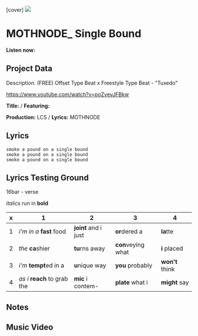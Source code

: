 [cover] ![](57175019_319474918741616_8502199518755923887_n.jpg)

# MOTHNODE_ Single Bound

**Listen now:** 

## Project Data

Description. (FREE) Offset Type Beat x Freestyle Type Beat - "Tuxedo"

https://www.youtube.com/watch?v=poZvevJFBkw

**Title:**  / **Featuring:** 

**Production:** LCS / **Lyrics:** MOTHNODE

## Lyrics

```
smoke a pound on a single bound
smoke a pound on a single bound
smoke a pound on a single bound

```

## Lyrics Testing Ground

16bar - verse

*italics* run in
**bold**

| x | 1 | 2 | 3 | 4 |
|---|---|---|---|---|
| 1 | *i'm in a* **fast** food | **joint** and i just  | **or**dered a  | **la**tte  |
| 2 | *the* **ca**shier | **tu**rns away  |  **con**veying what |  **i** placed |
| 3 | *i'm* **tempt**ed in a | **u**nique way  |  **you** probably |  **won't** think |
| 4 | *as i* **reach** to grab the |  **mic** i contem-  | **plate** what i | **might** say |

## Notes

## Music Video
